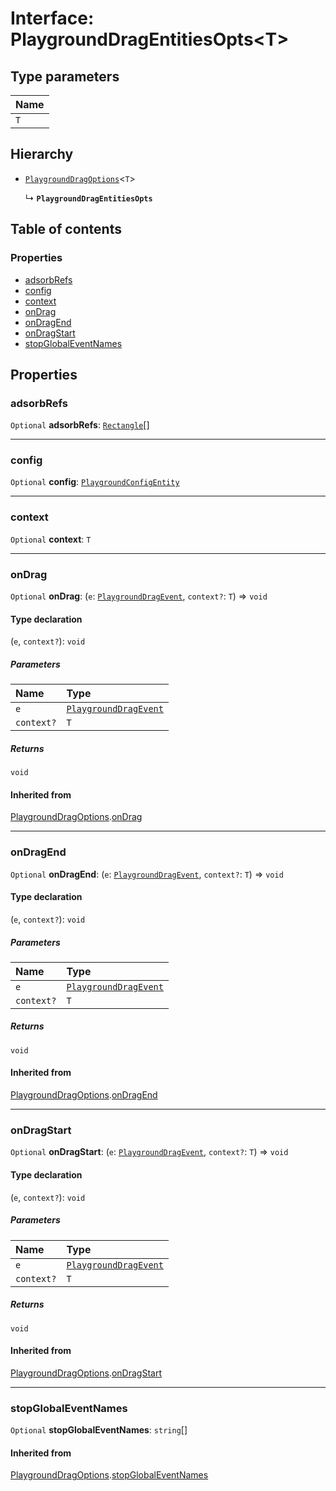 # Interface: PlaygroundDragEntitiesOpts\<T>

## Type parameters

| Name |
| :------ |
| `T` |

## Hierarchy

* [`PlaygroundDragOptions`](/auto-docs/fixed-layout-editor/interfaces/PlaygroundDragOptions.md)<`T`>

  ↳ **`PlaygroundDragEntitiesOpts`**

## Table of contents

### Properties

* [adsorbRefs](/auto-docs/fixed-layout-editor/interfaces/PlaygroundDragEntitiesOpts.md#adsorbrefs)
* [config](/auto-docs/fixed-layout-editor/interfaces/PlaygroundDragEntitiesOpts.md#config)
* [context](/auto-docs/fixed-layout-editor/interfaces/PlaygroundDragEntitiesOpts.md#context)
* [onDrag](/auto-docs/fixed-layout-editor/interfaces/PlaygroundDragEntitiesOpts.md#ondrag)
* [onDragEnd](/auto-docs/fixed-layout-editor/interfaces/PlaygroundDragEntitiesOpts.md#ondragend)
* [onDragStart](/auto-docs/fixed-layout-editor/interfaces/PlaygroundDragEntitiesOpts.md#ondragstart)
* [stopGlobalEventNames](/auto-docs/fixed-layout-editor/interfaces/PlaygroundDragEntitiesOpts.md#stopglobaleventnames)

## Properties

### adsorbRefs

`Optional` **adsorbRefs**: [`Rectangle`](/auto-docs/fixed-layout-editor/classes/Rectangle-1.md)\[]

***

### config

`Optional` **config**: [`PlaygroundConfigEntity`](/auto-docs/fixed-layout-editor/classes/PlaygroundConfigEntity.md)

***

### context

`Optional` **context**: `T`

***

### onDrag

`Optional` **onDrag**: (`e`: [`PlaygroundDragEvent`](/auto-docs/fixed-layout-editor/interfaces/PlaygroundDragEvent.md), `context?`: `T`) => `void`

#### Type declaration

(`e`, `context?`): `void`

##### Parameters

| Name | Type |
| :------ | :------ |
| `e` | [`PlaygroundDragEvent`](/auto-docs/fixed-layout-editor/interfaces/PlaygroundDragEvent.md) |
| `context?` | `T` |

##### Returns

`void`

#### Inherited from

[PlaygroundDragOptions](/auto-docs/fixed-layout-editor/interfaces/PlaygroundDragOptions.md).[onDrag](/auto-docs/fixed-layout-editor/interfaces/PlaygroundDragOptions.md#ondrag)

***

### onDragEnd

`Optional` **onDragEnd**: (`e`: [`PlaygroundDragEvent`](/auto-docs/fixed-layout-editor/interfaces/PlaygroundDragEvent.md), `context?`: `T`) => `void`

#### Type declaration

(`e`, `context?`): `void`

##### Parameters

| Name | Type |
| :------ | :------ |
| `e` | [`PlaygroundDragEvent`](/auto-docs/fixed-layout-editor/interfaces/PlaygroundDragEvent.md) |
| `context?` | `T` |

##### Returns

`void`

#### Inherited from

[PlaygroundDragOptions](/auto-docs/fixed-layout-editor/interfaces/PlaygroundDragOptions.md).[onDragEnd](/auto-docs/fixed-layout-editor/interfaces/PlaygroundDragOptions.md#ondragend)

***

### onDragStart

`Optional` **onDragStart**: (`e`: [`PlaygroundDragEvent`](/auto-docs/fixed-layout-editor/interfaces/PlaygroundDragEvent.md), `context?`: `T`) => `void`

#### Type declaration

(`e`, `context?`): `void`

##### Parameters

| Name | Type |
| :------ | :------ |
| `e` | [`PlaygroundDragEvent`](/auto-docs/fixed-layout-editor/interfaces/PlaygroundDragEvent.md) |
| `context?` | `T` |

##### Returns

`void`

#### Inherited from

[PlaygroundDragOptions](/auto-docs/fixed-layout-editor/interfaces/PlaygroundDragOptions.md).[onDragStart](/auto-docs/fixed-layout-editor/interfaces/PlaygroundDragOptions.md#ondragstart)

***

### stopGlobalEventNames

`Optional` **stopGlobalEventNames**: `string`\[]

#### Inherited from

[PlaygroundDragOptions](/auto-docs/fixed-layout-editor/interfaces/PlaygroundDragOptions.md).[stopGlobalEventNames](/auto-docs/fixed-layout-editor/interfaces/PlaygroundDragOptions.md#stopglobaleventnames)
